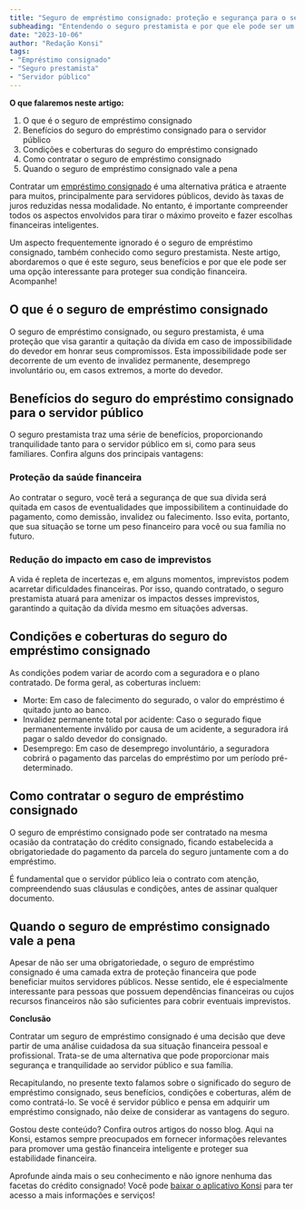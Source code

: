 ```yaml
---
title: "Seguro de empréstimo consignado: proteção e segurança para o servidor público"
subheading: "Entendendo o seguro prestamista e por que ele pode ser um aliado na hora de contratar seu crédito consignado."
date: "2023-10-06"
author: "Redação Konsi"
tags:
- "Empréstimo consignado"
- "Seguro prestamista"
- "Servidor público"
---
```


**O que falaremos neste artigo:**

1. O que é o seguro de empréstimo consignado
2. Benefícios do seguro do empréstimo consignado para o servidor público
3. Condições e coberturas do seguro do empréstimo consignado
4. Como contratar o seguro de empréstimo consignado
5. Quando o seguro de empréstimo consignado vale a pena

Contratar um [empréstimo consignado](https://www.konsi.com.br/postagens/emprstimo-consignado/) é uma alternativa prática e atraente para muitos, principalmente para servidores públicos, devido às taxas de juros reduzidas nessa modalidade. No entanto, é importante compreender todos os aspectos envolvidos para tirar o máximo proveito e fazer escolhas financeiras inteligentes. 

Um aspecto frequentemente ignorado é o seguro de empréstimo consignado, também conhecido como seguro prestamista. Neste artigo, abordaremos o que é este seguro, seus benefícios e por que ele pode ser uma opção interessante para proteger sua condição financeira. Acompanhe!

## O que é o seguro de empréstimo consignado

O seguro de empréstimo consignado, ou seguro prestamista, é uma proteção que visa garantir a quitação da dívida em caso de impossibilidade do devedor em honrar seus compromissos. Esta impossibilidade pode ser decorrente de um evento de invalidez permanente, desemprego involuntário ou, em casos extremos, a morte do devedor.

## Benefícios do seguro do empréstimo consignado para o servidor público

O seguro prestamista traz uma série de benefícios, proporcionando tranquilidade tanto para o servidor público em si, como para seus familiares. Confira alguns dos principais vantagens:

### Proteção da saúde financeira

Ao contratar o seguro, você terá a segurança de que sua dívida será quitada em casos de eventualidades que impossibilitem a continuidade do pagamento, como demissão, invalidez ou falecimento. Isso evita, portanto, que sua situação se torne um peso financeiro para você ou sua família no futuro.

### Redução do impacto em caso de imprevistos

A vida é repleta de incertezas e, em alguns momentos, imprevistos podem acarretar dificuldades financeiras. Por isso, quando contratado, o seguro prestamista atuará para amenizar os impactos desses imprevistos, garantindo a quitação da dívida mesmo em situações adversas.

## Condições e coberturas do seguro do empréstimo consignado

As condições podem variar de acordo com a seguradora e o plano contratado. De forma geral, as coberturas incluem:

- Morte: Em caso de falecimento do segurado, o valor do empréstimo é quitado junto ao banco.
- Invalidez permanente total por acidente: Caso o segurado fique permanentemente inválido por causa de um acidente, a seguradora irá pagar o saldo devedor do consignado. 
- Desemprego: Em caso de desemprego involuntário, a seguradora cobrirá o pagamento das parcelas do empréstimo por um período pré-determinado.

## Como contratar o seguro de empréstimo consignado

O seguro de empréstimo consignado pode ser contratado na mesma ocasião da contratação do crédito consignado, ficando estabelecida a obrigatoriedade do pagamento da parcela do seguro juntamente com a do empréstimo. 

É fundamental que o servidor público leia o contrato com atenção, compreendendo suas cláusulas e condições, antes de assinar qualquer documento.

## Quando o seguro de empréstimo consignado vale a pena

Apesar de não ser uma obrigatoriedade, o seguro de empréstimo consignado é uma camada extra de proteção financeira que pode beneficiar muitos servidores públicos. Nesse sentido, ele é especialmente interessante para pessoas que possuem dependências financeiras ou cujos recursos financeiros não são suficientes para cobrir eventuais imprevistos.

**Conclusão**

Contratar um seguro de empréstimo consignado é uma decisão que deve partir de uma análise cuidadosa da sua situação financeira pessoal e profissional. Trata-se de uma alternativa que pode proporcionar mais segurança e tranquilidade ao servidor público e sua família.

Recapitulando, no presente texto falamos sobre o significado do seguro de empréstimo consignado, seus benefícios, condições e coberturas, além de como contratá-lo. Se você é servidor público e pensa em adquirir um empréstimo consignado, não deixe de considerar as vantagens do seguro.

Gostou deste conteúdo? Confira outros artigos do nosso blog. Aqui na Konsi, estamos sempre preocupados em fornecer informações relevantes para promover uma gestão financeira inteligente e proteger sua estabilidade financeira.

Aprofunde ainda mais o seu conhecimento e não ignore nenhuma das facetas do crédito consignado! Você pode [baixar o aplicativo Konsi](https://www.konsi.com.br/download/) para ter acesso a mais informações e serviços!